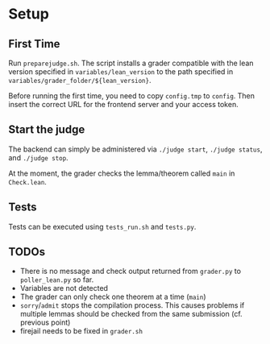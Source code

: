 # Setup

## First Time
Run `preparejudge.sh`. The script installs a grader compatible with the lean version specified in `variables/lean_version` to the path specified in `variables/grader_folder/${lean_version}`.

Before running the first time, you need to copy `config.tmp` to `config`.
Then insert the correct URL for the frontend server and your access token.

## Start the judge
The backend can simply be administered via
`./judge start`, `./judge status`, and `./judge stop`.

At the moment, the grader checks the lemma/theorem called `main` in `Check.lean`.

## Tests
Tests can be executed using `tests_run.sh` and `tests.py`.

## TODOs
- There is no message and check output returned from `grader.py` to `poller_lean.py` so far.
- Variables are not detected
- The grader can only check one theorem at a time (`main`)
- `sorry`/`admit` stops the compilation process. This causes problems if multiple lemmas should be checked from the same submission (cf. previous point)
- firejail needs to be fixed in `grader.sh`
